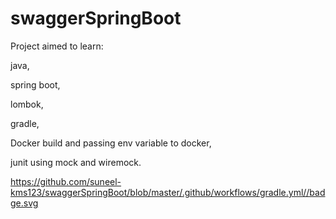 # swaggerSpringBoot
Project aimed to learn:

  java, 

  spring boot, 

  lombok, 

  gradle, 

  Docker build and passing env variable to docker,

  junit using mock and wiremock. 

https://github.com/suneel-kms123/swaggerSpringBoot/blob/master/.github/workflows/gradle.yml//badge.svg
